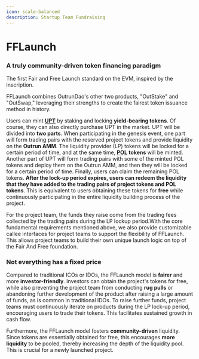 ```yaml
---
icon: scale-balanced
description: Startup Team Fundraising
---
```


# FFLaunch

### A truly community-driven token financing paradigm

The first Fair and Free Launch standard on the EVM, inspired by the inscription.

FFLaunch combines OutrunDao's other two products, "OutStake" and "OutSwap," leveraging their strengths to create the fairest token issuance method in history.

Users can mint [**UPT**](../outstake/yield-tokenization/upt.md) by staking and locking **yield-bearing tokens**. Of course, they can also directly purchase UPT in the market. UPT will be divided into **two parts**. When participating in the genesis event, one part will form trading pairs with the reserved project tokens and provide liquidity on the **Outrun AMM**. The liquidity provider (LP) tokens will be locked for a certain period of time, and at the same time, [**POL**](proof-of-liquidity-token.md) **tokens** will be minted. Another part of UPT will form trading pairs with some of the minted POL tokens and deploy them on the Outrun AMM, and then they will be locked for a certain period of time. Finally, users can claim the remaining POL tokens. **After the lock-up period expires, users can redeem the liquidity that they have added to the trading pairs of project tokens and POL tokens**. This is equivalent to users obtaining these tokens for **free** while continuously participating in the entire liquidity building process of the project.

For the project team, the funds they raise come from the trading fees collected by the trading pairs during the LP lockup period.With the core fundamental requirements mentioned above, we also provide customizable callee interfaces for project teams to support the flexibility of FFLaunch. This allows project teams to build their own unique launch logic on top of the Fair And Free foundation.

### Not everything has a fixed price

Compared to traditional ICOs or IDOs, the FFLaunch model is **fairer** and more **investor-friendly**. Investors can obtain the project's tokens for free, while also preventing the project team from conducting **rug pulls** or abandoning further development of the product after raising a large amount of funds, as is common in traditional IDOs. To raise further funds, project teams must continuously iterate on products during the LP lock-up period, encouraging users to trade their tokens. This facilitates sustained growth in cash flow.

Furthermore, the FFLaunch model fosters **community-driven** liquidity. Since tokens are essentially obtained for free, this encourages **more liquidity** to be pooled, thereby increasing the depth of the liquidity pool. This is crucial for a newly launched project.

